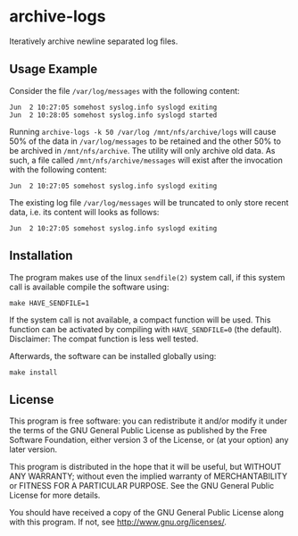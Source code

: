 # archive-logs

Iteratively archive newline separated log files.

## Usage Example

Consider the file `/var/log/messages` with the following content:

	Jun  2 10:27:05 somehost syslog.info syslogd exiting
	Jun  2 10:28:05 somehost syslog.info syslogd started

Running `archive-logs -k 50 /var/log /mnt/nfs/archive/logs` will
cause 50% of the data in `/var/log/messages` to be retained and the
other 50% to be archived in `/mnt/nfs/archive`. The utility will only
archive old data. As such, a file called `/mnt/nfs/archive/messages`
will exist after the invocation with the following content:

	Jun  2 10:27:05 somehost syslog.info syslogd exiting

The existing log file `/var/log/messages` will be truncated to only
store recent data, i.e. its content will looks as follows:

	Jun  2 10:27:05 somehost syslog.info syslogd exiting

## Installation

The program makes use of the linux `sendfile(2)` system call, if this
system call is available compile the software using:

	make HAVE_SENDFILE=1

If the system call is not available, a compact function will be used.
This function can be activated by compiling with `HAVE_SENDFILE=0`
(the default). Disclaimer: The compat function is less well tested.

Afterwards, the software can be installed globally using:

	make install

## License

This program is free software: you can redistribute it and/or modify it
under the terms of the GNU General Public License as published by the
Free Software Foundation, either version 3 of the License, or (at your
option) any later version.

This program is distributed in the hope that it will be useful, but
WITHOUT ANY WARRANTY; without even the implied warranty of
MERCHANTABILITY or FITNESS FOR A PARTICULAR PURPOSE. See the GNU General
Public License for more details.

You should have received a copy of the GNU General Public License along
with this program. If not, see <http://www.gnu.org/licenses/>.
